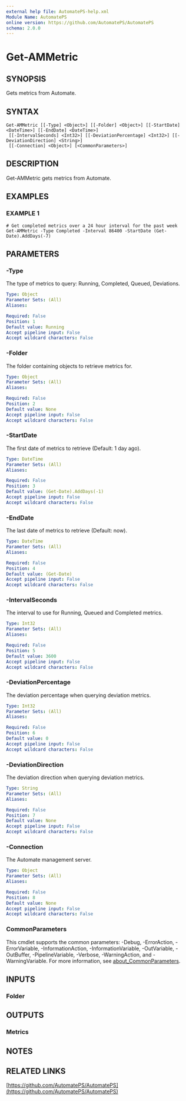 ```yaml
---
external help file: AutomatePS-help.xml
Module Name: AutomatePS
online version: https://github.com/AutomatePS/AutomatePS
schema: 2.0.0
---
```


# Get-AMMetric

## SYNOPSIS
Gets metrics from Automate.

## SYNTAX

```
Get-AMMetric [[-Type] <Object>] [[-Folder] <Object>] [[-StartDate] <DateTime>] [[-EndDate] <DateTime>]
 [[-IntervalSeconds] <Int32>] [[-DeviationPercentage] <Int32>] [[-DeviationDirection] <String>]
 [[-Connection] <Object>] [<CommonParameters>]
```

## DESCRIPTION
Get-AMMetric gets metrics from Automate.

## EXAMPLES

### EXAMPLE 1
```
# Get completed metrics over a 24 hour interval for the past week
Get-AMMetric -Type Completed -Interval 86400 -StartDate (Get-Date).AddDays(-7)
```

## PARAMETERS

### -Type
The type of metrics to query: Running, Completed, Queued, Deviations.

```yaml
Type: Object
Parameter Sets: (All)
Aliases:

Required: False
Position: 1
Default value: Running
Accept pipeline input: False
Accept wildcard characters: False
```

### -Folder
The folder containing objects to retrieve metrics for.

```yaml
Type: Object
Parameter Sets: (All)
Aliases:

Required: False
Position: 2
Default value: None
Accept pipeline input: False
Accept wildcard characters: False
```

### -StartDate
The first date of metrics to retrieve (Default: 1 day ago).

```yaml
Type: DateTime
Parameter Sets: (All)
Aliases:

Required: False
Position: 3
Default value: (Get-Date).AddDays(-1)
Accept pipeline input: False
Accept wildcard characters: False
```

### -EndDate
The last date of metrics to retrieve (Default: now).

```yaml
Type: DateTime
Parameter Sets: (All)
Aliases:

Required: False
Position: 4
Default value: (Get-Date)
Accept pipeline input: False
Accept wildcard characters: False
```

### -IntervalSeconds
The interval to use for Running, Queued and Completed metrics.

```yaml
Type: Int32
Parameter Sets: (All)
Aliases:

Required: False
Position: 5
Default value: 3600
Accept pipeline input: False
Accept wildcard characters: False
```

### -DeviationPercentage
The deviation percentage when querying deviation metrics.

```yaml
Type: Int32
Parameter Sets: (All)
Aliases:

Required: False
Position: 6
Default value: 0
Accept pipeline input: False
Accept wildcard characters: False
```

### -DeviationDirection
The deviation direction when querying deviation metrics.

```yaml
Type: String
Parameter Sets: (All)
Aliases:

Required: False
Position: 7
Default value: None
Accept pipeline input: False
Accept wildcard characters: False
```

### -Connection
The Automate management server.

```yaml
Type: Object
Parameter Sets: (All)
Aliases:

Required: False
Position: 8
Default value: None
Accept pipeline input: False
Accept wildcard characters: False
```

### CommonParameters
This cmdlet supports the common parameters: -Debug, -ErrorAction, -ErrorVariable, -InformationAction, -InformationVariable, -OutVariable, -OutBuffer, -PipelineVariable, -Verbose, -WarningAction, and -WarningVariable. For more information, see [about_CommonParameters](http://go.microsoft.com/fwlink/?LinkID=113216).

## INPUTS

### Folder
## OUTPUTS

### Metrics
## NOTES

## RELATED LINKS

[https://github.com/AutomatePS/AutomatePS](https://github.com/AutomatePS/AutomatePS)

